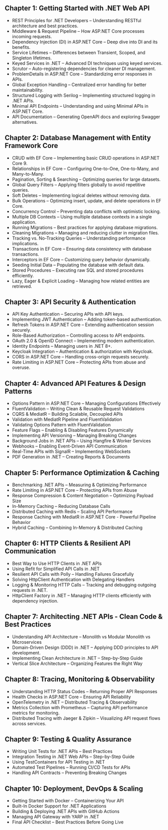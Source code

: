 ## Chapter 1: Getting Started with .NET Web API

- REST Principles for .NET Developers – Understanding RESTful architecture and best practices.  
- Middleware & Request Pipeline – How ASP.NET Core processes incoming requests.  
- Dependency Injection (DI) in ASP.NET Core – Deep dive into DI and its benefits.  
- Service Lifetimes – Differences between Transient, Scoped, and Singleton lifetimes.  
- Keyed Services in .NET – Advanced DI techniques using keyed services.  
- Scrutor – Auto-registering dependencies for cleaner DI management.  
- ProblemDetails in ASP.NET Core – Standardizing error responses in APIs.  
- Global Exception Handling – Centralized error handling for better maintainability.  
- Structured Logging with Serilog – Implementing structured logging in .NET APIs.  
- Minimal API Endpoints – Understanding and using Minimal APIs in ASP.NET Core.  
- API Documentation – Generating OpenAPI docs and exploring Swagger alternatives.  

## Chapter 2: Database Management with Entity Framework Core

- CRUD with EF Core – Implementing basic CRUD operations in ASP.NET Core 9.  
- Relationships in EF Core – Configuring One-to-One, One-to-Many, and Many-to-Many.  
- Pagination, Sorting & Searching – Optimizing queries for large datasets.  
- Global Query Filters – Applying filters globally to avoid repetitive queries.  
- Soft Deletes – Implementing logical deletes without removing data.  
- Bulk Operations – Optimizing insert, update, and delete operations in EF Core.  
- Concurrency Control – Preventing data conflicts with optimistic locking.  
- Multiple DB Contexts – Using multiple database contexts in a single application.  
- Running Migrations – Best practices for applying database migrations.  
- Cleaning Migrations – Managing and reducing clutter in migration files.  
- Tracking vs. No-Tracking Queries – Understanding performance implications.  
- Transactions in EF Core – Ensuring data consistency with database transactions.  
- Interceptors in EF Core – Customizing query behavior dynamically.  
- Seeding Initial Data – Populating the database with default data.  
- Stored Procedures – Executing raw SQL and stored procedures efficiently.  
- Lazy, Eager & Explicit Loading – Managing how related entities are retrieved.  

## Chapter 3: API Security & Authentication  

- API Key Authentication – Securing APIs with API keys.  
- Implementing JWT Authentication – Adding token-based authentication.  
- Refresh Tokens in ASP.NET Core – Extending authentication session securely.  
- Role-Based Authorization – Controlling access to API endpoints.  
- OAuth 2.0 & OpenID Connect – Implementing modern authentication.  
- Identity Endpoints – Managing users in .NET 8+.  
- Keycloak Integration – Authentication & authorization with Keycloak.  
- CORS in ASP.NET Core – Handling cross-origin requests securely.  
- Rate Limiting in ASP.NET Core – Protecting APIs from abuse and overuse.  

## Chapter 4: Advanced API Features & Design Patterns  

- Options Pattern in ASP.NET Core – Managing Configurations Effectively  
- FluentValidation – Writing Clean & Reusable Request Validations  
- CQRS & MediatR – Building Scalable, Decoupled APIs  
- Validation with MediatR Pipeline and FluentValidation
- Validating Options Pattern with FluentValidation
- Feature Flags – Enabling & Disabling Features Dynamically  
- Implementing API Versioning – Managing Breaking Changes
- Background Jobs in .NET APIs – Using Hangfire & Worker Services  
- Webhooks – Enabling Event-Driven API Communication  
- Real-Time APIs with SignalR – Implementing WebSockets  
- PDF Generation in .NET – Creating Reports & Documents  

## Chapter 5: Performance Optimization & Caching  
- Benchmarking .NET APIs – Measuring & Optimizing Performance  
- Rate Limiting in ASP.NET Core – Protecting APIs from Abuse  
- Response Compression & Content Negotiation – Optimizing Payload Size  
- In-Memory Caching – Reducing Database Calls  
- Distributed Caching with Redis – Scaling API Performance
- Response Caching with MediatR in ASP.NET Core - Powerful Pipeline Behavior
- Hybrid Caching – Combining In-Memory & Distributed Caching  

## Chapter 6: HTTP Clients & Resilient API Communication

- Best Way to Use HTTP Clients in .NET APIs  
- Using Refit for Simplified API Calls in .NET  
- Resilient API Calls with Polly – Handling Failures Gracefully  
- Solving HttpClient Authentication with Delegating Handlers
- Logging & Monitoring HTTP Calls – Tracking and debugging outgoing requests in .NET.
- HttpClient Factory in .NET – Managing HTTP clients efficiently with dependency injection.

## Chapter 7: Architecting .NET APIs - Clean Code & Best Practices  
- Understanding API Architecture – Monolith vs Modular Monolith vs Microservices  
- Domain-Driven Design (DDD) in .NET – Applying DDD principles to API development.
- Implementing Clean Architecture in .NET – Step-by-Step Guide  
- Vertical Slice Architecture – Organizing Features the Right Way

## Chapter 8: Tracing, Monitoring & Observability  
- Understanding HTTP Status Codes – Returning Proper API Responses  
- Health Checks in ASP.NET Core – Ensuring API Reliability  
- OpenTelemetry in .NET – Distributed Tracing & Observability  
- Metrics Collection with Prometheus – Capturing API performance metrics for monitoring.
- Distributed Tracing with Jaeger & Zipkin – Visualizing API request flows across services.

## Chapter 9: Testing & Quality Assurance  
- Writing Unit Tests for .NET APIs – Best Practices  
- Integration Testing in .NET Web APIs – Step-by-Step Guide  
- Using TestContainers for API Testing in .NET  
- Automated Test Pipelines – Running CI/CD Tests for APIs  
- Handling API Contracts – Preventing Breaking Changes

## Chapter 10: Deployment, DevOps & Scaling  
- Getting Started with Docker – Containerizing Your API  
- Built-In Docker Support for .NET Applications
- Building & Deploying .NET APIs with GitHub Actions  
- Managing API Gateway with YARP in .NET
- Final API Checklist – Best Practices Before Going Live  

